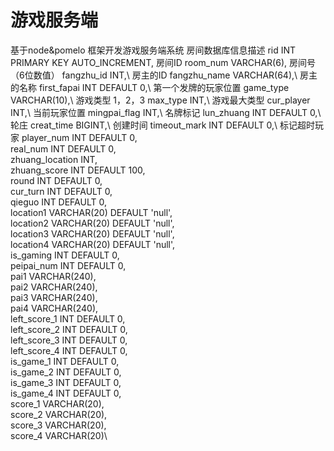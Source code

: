 # 游戏服务端
基于node&pomelo 框架开发游戏服务端系统
房间数据库信息描述
	rid INT PRIMARY KEY AUTO_INCREMENT, 			房间ID
	room_num VARCHAR(6),							房间号（6位数值）
	fangzhu_id INT,\								房主的ID
	fangzhu_name VARCHAR(64),\						房主的名称
	first_fapai INT DEFAULT 0,\						第一个发牌的玩家位置
	game_type VARCHAR(10),\							游戏类型 1，2，3
	max_type  INT,\									游戏最大类型
	cur_player INT,\								当前玩家位置
	mingpai_flag INT,\								名牌标记
	lun_zhuang INT DEFAULT 0,\						轮庄
	creat_time BIGINT,\								创建时间
	timeout_mark INT DEFAULT 0,\					标记超时玩家
	player_num INT DEFAULT 0,\
	real_num   INT DEFAULT 0,\
	zhuang_location INT,\
	zhuang_score    INT DEFAULT 100,\
	round INT DEFAULT 0,\
	cur_turn INT DEFAULT 0,\
	qieguo   INT DEFAULT 0,\
	location1 VARCHAR(20) DEFAULT 'null',\
	location2 VARCHAR(20) DEFAULT 'null',\
	location3 VARCHAR(20) DEFAULT 'null',\
	location4 VARCHAR(20) DEFAULT 'null',\
	is_gaming INT DEFAULT 0,\
	peipai_num INT DEFAULT 0,\
	pai1 VARCHAR(240),\
	pai2 VARCHAR(240),\
	pai3 VARCHAR(240),\
	pai4 VARCHAR(240),\
	left_score_1 INT DEFAULT 0,\
	left_score_2 INT DEFAULT 0,\
	left_score_3 INT DEFAULT 0,\
	left_score_4 INT DEFAULT 0,\
	is_game_1 INT DEFAULT 0,\
	is_game_2 INT DEFAULT 0,\
	is_game_3 INT DEFAULT 0,\
	is_game_4 INT DEFAULT 0,\
	score_1 VARCHAR(20),\
	score_2 VARCHAR(20),\
	score_3 VARCHAR(20),\
	score_4 VARCHAR(20)\